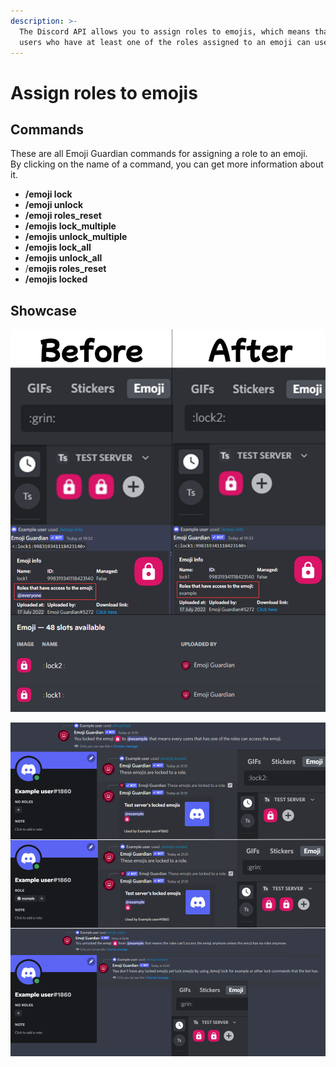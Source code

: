 ```yaml
---
description: >-
  The Discord API allows you to assign roles to emojis, which means that only
  users who have at least one of the roles assigned to an emoji can use it.
---
```


# Assign roles to emojis

## Commands

These are all Emoji Guardian commands for assigning a role to an emoji.\
By clicking on the name of a command, you can get more information about it.

* **/emoji lock**
* **/emoji unlock**
* **/emoji roles\_reset**
* **/emojis lock\_multiple**
* **/emojis  unlock\_multiple**
* **/emojis lock\_all**
* **/emojis unlock\_all**
* /**emojis roles\_reset**
* **/emojis locked**

## Showcase

![](<../../.gitbook/assets/Frame 1 (4).png>)

![](<../../.gitbook/assets/Frame 2.png>)
